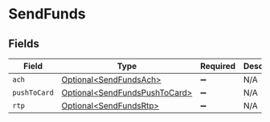 # SendFunds


## Fields

| Field                                                                            | Type                                                                             | Required                                                                         | Description                                                                      |
| -------------------------------------------------------------------------------- | -------------------------------------------------------------------------------- | -------------------------------------------------------------------------------- | -------------------------------------------------------------------------------- |
| `ach`                                                                            | [Optional\<SendFundsAch>](../../models/components/SendFundsAch.md)               | :heavy_minus_sign:                                                               | N/A                                                                              |
| `pushToCard`                                                                     | [Optional\<SendFundsPushToCard>](../../models/components/SendFundsPushToCard.md) | :heavy_minus_sign:                                                               | N/A                                                                              |
| `rtp`                                                                            | [Optional\<SendFundsRtp>](../../models/components/SendFundsRtp.md)               | :heavy_minus_sign:                                                               | N/A                                                                              |